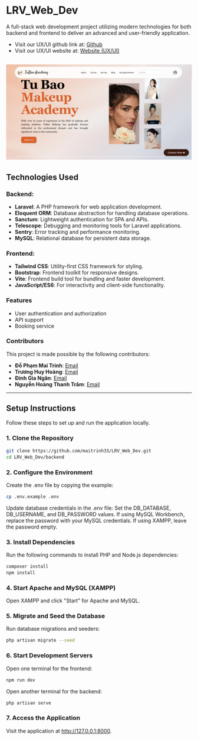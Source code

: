 # LRV_Web_Dev


A full-stack web development project utilizing modern technologies for both backend and frontend to deliver an advanced and user-friendly application.
- Visit our UX/UI github link at: [Github](https://github.com/huyhoang2564/Final_Web_G9_2)
- Visit our UX/UI website at: [Website (UX/UI)](https://tubaomakeup.netlify.app/)
  
![Makeup Service](https://github.com/maitrinh33/LRV_Web_Dev/blob/main/472490367_1809450143200135_1887462490586298635_n.png)
---


## **Technologies Used**


### **Backend:**
- **Laravel**: A PHP framework for web application development.
- **Eloquent ORM**: Database abstraction for handling database operations.
- **Sanctum**: Lightweight authentication for SPA and APIs.
- **Telescope**: Debugging and monitoring tools for Laravel applications.
- **Sentry**: Error tracking and performance monitoring.
- **MySQL**: Relational database for persistent data storage.


### **Frontend:**
- **Tailwind CSS**: Utility-first CSS framework for styling.
- **Bootstrap**: Frontend toolkit for responsive designs.
- **Vite**: Frontend build tool for bundling and faster development.
- **JavaScript/ES6**: For interactivity and client-side functionality.


### **Features** 
- User authentication and authorization 
- API support 
- Booking service 


### **Contributors** 
This project is made possible by the following contributors: 
- **Đỗ Phạm Mai Trinh**: [Email](mailto:trinh.do220909@vnuk.edu.vn) 
- **Trương Huy Hoàng**: [Email](mailto:truong220207@vnuk.edu.vn) 
- **Đinh Gia Ngân**: [Email](mailto:ngan.dinh220204@vnuk.edu.vn) 
- **Nguyễn Hoàng Thanh Trâm**: [Email](mailto:tram.nguyen220205@vnuk.edu.vn)
---


## **Setup Instructions**


Follow these steps to set up and run the application locally.


### **1. Clone the Repository**
```bash
git clone https://github.com/maitrinh33/LRV_Web_Dev.git
cd LRV_Web_Dev/backend
```


### **2. Configure the Environment**
Create the .env file by copying the example:


```bash
cp .env.example .env
```
Update database credentials in the .env file:
Set the DB_DATABASE, DB_USERNAME, and DB_PASSWORD values.
If using MySQL Workbench, replace the password with your MySQL credentials.
If using XAMPP, leave the password empty.


### **3. Install Dependencies**
Run the following commands to install PHP and Node.js dependencies:
```bash
composer install
npm install
```


### **4. Start Apache and MySQL (XAMPP)**
Open XAMPP and click "Start" for Apache and MySQL.


### **5. Migrate and Seed the Database**
Run database migrations and seeders:
```bash
php artisan migrate --seed
```


### **6. Start Development Servers**
Open one terminal for the frontend:
```bash
npm run dev
```
Open another terminal for the backend:
```bash
php artisan serve
```
### **7. Access the Application**
Visit the application at http://127.0.0.1:8000.





